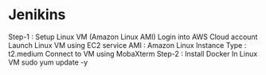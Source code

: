 # Jenikins
Step-1 : Setup Linux VM (Amazon Linux AMI)
Login into AWS Cloud account
Launch Linux VM using EC2 service
AMI : Amazon Linux
Instance Type : t2.medium
Connect to VM using MobaXterm
Step-2 : Install Docker In Linux VM
sudo yum update -y 
